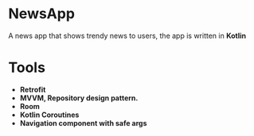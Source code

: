 # NewsApp
A news app that shows trendy news to users, the app is written in **Kotlin**


# Tools

- **Retrofit**
- **MVVM, Repository design pattern.**
- **Room**
- **Kotlin Coroutines**
- **Navigation component with safe args**
